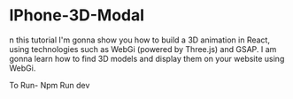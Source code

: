 # IPhone-3D-Modal
n this tutorial I'm gonna show you how to build a 3D animation in React, using technologies such as WebGi (powered by Three.js) and GSAP. I am gonna learn how to find 3D models and display them on your website using WebGi. 

To Run- Npm Run dev
